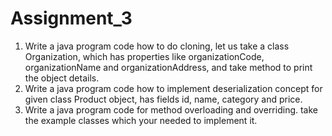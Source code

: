 # Assignment_3
1. Write a java program code how to do cloning, let us take a class Organization, which has properties like organizationCode, organizationName and organizationAddress, and take method to print the object details.
2. Write a java program code how to implement deserialization concept for given class Product object, has fields id, name, category and price.
3. Write a java program code for method overloading and overriding. take the example classes which your needed to implement it.
